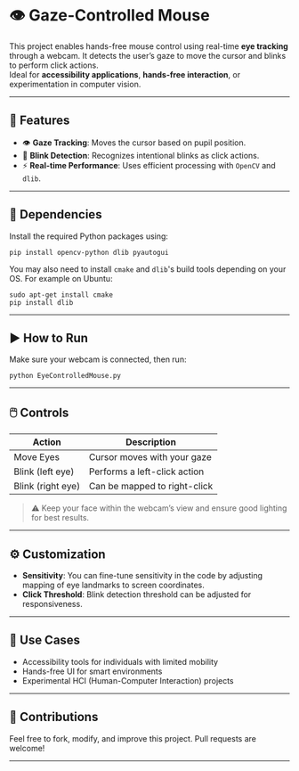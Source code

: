 # 👁️ Gaze-Controlled Mouse

This project enables hands-free mouse control using real-time **eye tracking** through a webcam. It detects the user’s gaze to move the cursor and blinks to perform click actions.  
Ideal for **accessibility applications**, **hands-free interaction**, or experimentation in computer vision.

---

## 🚀 Features

- 👁️ **Gaze Tracking**: Moves the cursor based on pupil position.
- 👋 **Blink Detection**: Recognizes intentional blinks as click actions.
- ⚡ **Real-time Performance**: Uses efficient processing with `OpenCV` and `dlib`.

---

## 🧰 Dependencies

Install the required Python packages using:

```
pip install opencv-python dlib pyautogui

````

You may also need to install `cmake` and `dlib`'s build tools depending on your OS. For example on Ubuntu:

```
sudo apt-get install cmake
pip install dlib
```

---

## ▶️ How to Run

Make sure your webcam is connected, then run:

```
python EyeControlledMouse.py

```

---

## 🖱️ Controls

| Action            | Description                             |
| ----------------- | --------------------------------------- |
| Move Eyes         | Cursor moves with your gaze             |
| Blink (left eye)  | Performs a left-click action            |
| Blink (right eye) | Can be mapped to right-click            |

> ⚠️ Keep your face within the webcam’s view and ensure good lighting for best results.

---

## ⚙️ Customization

* **Sensitivity**: You can fine-tune sensitivity in the code by adjusting mapping of eye landmarks to screen coordinates.
* **Click Threshold**: Blink detection threshold can be adjusted for responsiveness.

---

## 📌 Use Cases

* Accessibility tools for individuals with limited mobility
* Hands-free UI for smart environments
* Experimental HCI (Human-Computer Interaction) projects

---

## 🙌 Contributions

Feel free to fork, modify, and improve this project.
Pull requests are welcome!

---
